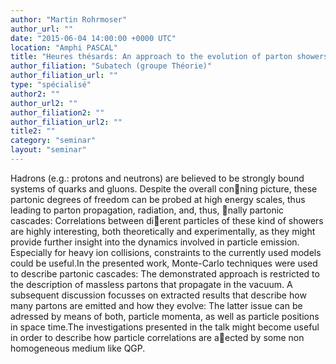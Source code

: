 ```yaml
---
author: "Martin Rohrmoser"
author_url: ""
date: "2015-06-04 14:00:00 +0000 UTC"
location: "Amphi PASCAL"
title: "Heures thésards: An approach to the evolution of parton showers"
author_filiation: "Subatech (groupe Théorie)"
author_filiation_url: ""
type: "spécialisé"
author2: ""
author_url2: ""
author_filiation2: ""
author_filiation_url2: ""
title2: ""
category: "seminar" 
layout: "seminar"
---
```

Hadrons (e.g.: protons and neutrons) are believed to be strongly bound systems of quarks and gluons. Despite the overall conning picture, these partonic degrees of freedom can be probed at high energy scales, thus leading to parton propagation, radiation, and, thus, nally partonic cascades: Correlations between dierent particles of these kind of showers are highly interesting, both theoretically and experimentally, as they might provide further insight into the dynamics involved in particle emission. Especially for heavy ion collisions, constraints to the currently used models could be useful.In the presented work, Monte-Carlo techniques were used to describe partonic cascades: The demonstrated approach is restricted to the description of massless partons that propagate in the vacuum. A subsequent discussion focusses on extracted results that describe how many partons are emitted and how they evolve: The latter issue can be adressed by means of both, particle momenta, as well as particle positions in space time.The investigations presented in the talk might become useful in order to describe how particle correlations are aected by some non homogeneous medium like QGP.
